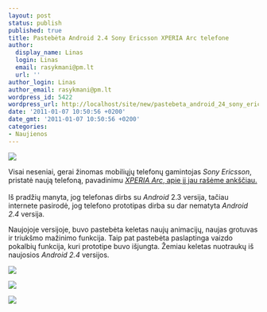 ```yaml
---
layout: post
status: publish
published: true
title: Pastebėta Android 2.4 Sony Ericsson XPERIA Arc telefone
author:
  display_name: Linas
  login: Linas
  email: rasykmani@pm.lt
  url: ''
author_login: Linas
author_email: rasykmani@pm.lt
wordpress_id: 5422
wordpress_url: http://localhost/site/new/pastebeta_android_24_sony_ericsson_xperia_arc_telefone/
date: '2011-01-07 10:50:56 +0200'
date_gmt: '2011-01-07 10:50:56 +0200'
categories:
- Naujienos
---
```

<div class="imgright"><img src="http://technews.lt/upload/SonyEricsson_arc_03.jpg"  /></div>
<p>Visai neseniai, gerai žinomas mobiliųjų telefonų gamintojas <i>Sony Ericsson</i>, pristatė naują telefoną, pavadinimu <a class="ns" href="http://technews.lt/tekstas/naujas_sony_ericsson_ismanusis_telefonas__xperia_arc.html;;"><i>XPERIA Arc</i>, apie jį jau rašėme ankščiau.</a><br />
<br />Iš pradžių manyta, jog telefonas dirbs su <i>Android</i> 2.3 versija, tačiau internete pasirodė, jog telefono prototipas dirba su dar nematyta <i>Android 2.4</i> versija.</p>
<p>Naujojoje versijoje, buvo pastebėta keletas naujų animacijų, naujas grotuvas ir triukšmo mažinimo funkcija. Taip pat pastebėta paslaptinga vaizdo pokalbių funkcija, kuri prototipe buvo išjungta. Žemiau keletas nuotraukų iš naujosios <i>Android 2.4</i> versijos.</p>
<p><img src="http://www.ipix.lt/images/29709575.jpg" /></p>
<p><img src="http://www.ipix.lt/images/42252494.jpg" /></p>
<p><img src="http://www.ipix.lt/images/48688044.jpg" /></p>
